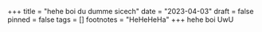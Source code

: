 +++
title = "hehe boi du dumme sicech"
date = "2023-04-03"
draft = false
pinned = false
tags = []
footnotes = "HeHeHeHa"
+++
hehe boi UwU